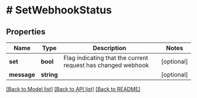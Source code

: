# # SetWebhookStatus

## Properties

Name | Type | Description | Notes
------------ | ------------- | ------------- | -------------
**set** | **bool** | Flag indicating that the current request has changed webhook | [optional] 
**message** | **string** |  | [optional] 

[[Back to Model list]](../../README.md#documentation-for-models) [[Back to API list]](../../README.md#documentation-for-api-endpoints) [[Back to README]](../../README.md)


